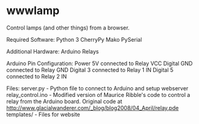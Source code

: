 wwwlamp
===============

Control lamps (and other things) from a browser.

Required Software:
    Python 3
    CherryPy
    Mako
    PySerial

Additional Hardware:
    Arduino
    Relays

Arduino Pin Configuration:
    Power 5V connected to Relay VCC
    Digital GND connected to Relay GND
    Digital 3 connected to Relay 1 IN
    Digital 5 connected to Relay 2 IN

Files:
    server.py - Python file to connect to Arduino and setup webserver
    relay_control.ino - Modified version of Maurice Ribble's code
        to control a relay from the Arduino board.  Original code at
        http://www.glacialwanderer.com/_blog/blog2008/04_April/relay.pde
    templates/ - Files for website




